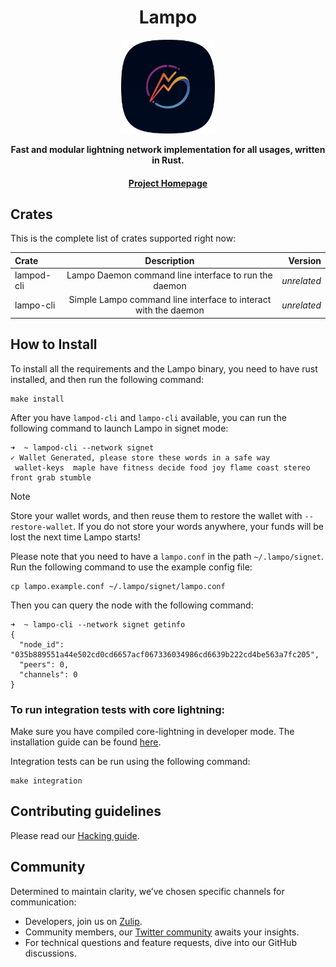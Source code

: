 <div align="center">
  <h1>Lampo</h1>

  <img src="https://github.com/saradurante/lampo.docs/blob/dc0dce971c3052f0e9dd668fdf0c7376b12fee7b/imgs/web/icon-512.png?raw=true"  width="150" height="150" />


  <p>
    <strong>Fast and modular lightning network implementation for all usages, written in Rust.</strong>
  </p>

  <h4>
    <a href="https://lampo.devcrew.cc">Project Homepage</a>
  </h4>
</div>

## Crates

This is the complete list of crates supported right now:

| Crate       | Description                                   | Version     |
|:------------|:---------------------------------------------:|------------:|
| lampod-cli  | Lampo Daemon command line interface to run the daemon | _unrelated_ |
| lampo-cli   | Simple Lampo command line interface to interact with the daemon | _unrelated_ |

## How to Install

To install all the requirements and the Lampo binary, you need to
have rust installed, and then run the following command:

```
make install
```

After you have `lampod-cli` and `lampo-cli` available, you can
run the following command to launch Lampo in signet mode:

```
➜  ~ lampod-cli --network signet
✓ Wallet Generated, please store these words in a safe way
 wallet-keys  maple have fitness decide food joy flame coast stereo front grab stumble
```

>[!NOTE]
Store your wallet words, and then reuse them to restore the wallet with `--restore-wallet`.
If you do not store your words anywhere, your funds will be lost the next time Lampo starts!

Please note that you need to have a `lampo.conf` in the path `~/.lampo/signet`. Run the
following command to use the example config file:

```
cp lampo.example.conf ~/.lampo/signet/lampo.conf
```

Then you can query the node with the following command:

``` 
➜  ~ lampo-cli --network signet getinfo
{
  "node_id": "035b889551a44e502cd0cd6657acf067336034986cd6639b222cd4be563a7fc205",
  "peers": 0,
  "channels": 0
}
```

### To run integration tests with core lightning:

Make sure you have compiled core-lightning in developer mode. The installation guide can be found [here](https://docs.corelightning.org/docs/installation).

Integration tests can be run using the following command:

```
make integration
```

## Contributing guidelines

Please read our [Hacking guide](/docs/MAINTAINERS.md).

## Community

Determined to maintain clarity, we’ve chosen specific channels for communication:
- Developers, join us on [Zulip](https://lampo-dev.zulipchat.com/).
- Community members, our [Twitter community](https://twitter.com/i/communities/1736414802849706087) awaits your insights.
- For technical questions and feature requests, dive into our GitHub discussions.
